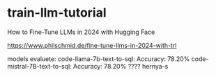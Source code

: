 # train-llm-tutorial
How to Fine-Tune LLMs in 2024 with Hugging Face

https://www.philschmid.de/fine-tune-llms-in-2024-with-trl

models evaluete:
code-llama-7b-text-to-sql: Accuracy: 78.20%
code-mistral-7B-text-to-sql: Accuracy: 78.20% ???? hernya-s